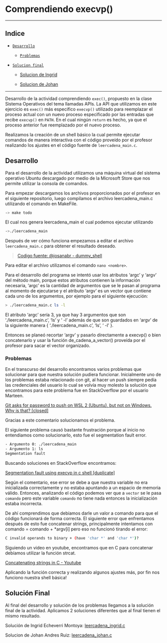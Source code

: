 # Comprendiendo execvp()
---
## Indice
- [`Desarrollo`](#desarrollo)
 
    
    - [`Problemas`](#problemas)
    
    
- [`Solucion final`](#solución-final)
    
    - [Solucion de Ingrid](#:~:text=el%20mismo%20resultado.-,Soluci%C3%B3n,-de%20Ingrid%20Echeverri)
    
    
    - [Solucion de Johan](#:~:text=Solucion%20de%20Johan%20Andres%20Ruiz)
---


Desarrollo de la actividad comprendiendo `exec()`, propuesto en la clase Sistema Operativos del tema llamadas APIs. La API que utilizamos en este ejercicio es `exec()` más especifico `execvp()` utilizado para reemplazar el proceso actual con un nuevo proceso especificado por las entradas que recibe `execvp()` en `PATH`. En el cual ningún `return` es hecho, ya que el proceso anterior fue reemplazado por el nuevo proceso.

Realizamos la creación de un shell básico la cual permite ejecutar comandos de manera interactiva con el código proveído por el profesor realizando los ajustes en el código fuente de `leercadena_main.c`.

## Desarrollo

Para el desarrollo de la actividad utilizamos una máquina virtual del sistema operativo Ubuntu descargado por medio de la Microsoft Store que nos permite utilizar la consola de comandos. 

Para empezar descargamos los archivos proporcionados por el profesor en el siguiente repositorio, luego compilamos el archivo leercadena_main.c utilizando el comando en MakeFile.
```bash
-> make todo
```

El cual nos genera  leercadena_main el cual podemos ejecutar utilizando
```bash
->./leercadena_main
```

Después de ver cómo funciona empezamos a editar el archivo `leercadena_main.c` para obtener el resultado deseado.


> [Codigo fuente: @josanabr - dummy_shell](https://github.com/josanabr/so_80/blob/master/05/dummy_shell/leercadena_main.c)

Para editar el archivo utilizamos el comando `nano <nombre>`.

Para el desarrollo del programa se intentó usar los atributos ‘argc’ y ‘argv’ del método main, porque estos atributos contienen la información necesaria, ‘argc’ es la cantidad de argumentos que se le pasan al programa al momento de ejecutarse y el atributo ‘argv’ es un vector que contiene cada uno de los argumentos, por ejemplo para el siguiente ejecución:

```bash
> ./leercadena_main.c ls -l
```
El atributo ‘argc’ sería 3, ya que hay 3 argumentos que son ‘./leercadena_main.c’,  ‘ls’ y ‘ -l’ además de que son guardados en ‘argv’ de la siguiente manera  {  ‘./leercadena_main.c’,  ‘ls’, ‘ -l’ }. 

Entonces se planeó recortar ‘argv’ y pasarlo directamente a execvp() o bien concatenarlo y usar la función de_cadena_a_vector() proveída por el profesor para sacar el vector organizado.

### Problemas
En el transcurso del desarrollo encontramos varios problemas que solucionar para que nuestra solución pudiera funcionar. Inicialmente uno de los problemas estaba relacionado con git, al hacer un push siempre pedía las credenciales del usuario lo cual se volvía muy molesto la solución que encontramos para este problema fue en StackOverflow por el usuario Marteen.

[Git asks for password to push on WSL 2 (Ubuntu), but not on Windows. Why is that? [closed]](https://stackoverflow.com/questions/66503781/git-asks-for-password-to-push-on-wsl-2-ubuntu-but-not-on-windows-why-is-that)

Gracias a este comentario solucionamos el problema.  

El siguiente problema causó bastante frustración porque al inicio no entendiamos como solucionarlo, esto fue el segmentation fault error.

```bash
- Argumento 0: ./leercadena_main
- Argumento 1: ls
Segmentation fault 
```

Buscando soluciones en StackOverflow encontramos:

[Segmentation fault using execvp in c shell [duplicate]](https://stackoverflow.com/questions/40330330/segmentation-fault-using-execvp-in-c-shell)

Según el comentario, ese error se debe a que nuestra variable no era inicializada correctamente y no estaba apuntando a un espacio de memoria válido. Entonces, analizando el código podemos ver que a `vector` se le pasa `comando` pero este variable `comando` no tiene nada entonces la inicialización estaba incorrecta. 

De ahí comprendimos que debíamos darle un valor a comando para que el código funcionará de forma correcta. El siguiente error que enfrentamos después de esto fue concatenar strings, principalmente intentamos con comando = comando + *argv[i] pero eso no funcionó tirando el error:
```bash
C invalid operands to binary + (have 'char *' and 'char *')?
```

Siguiendo un video en youtube, encontramos que en C para concatenar debíamos utilizar la función strcat.

[Concatenating strings in C - Youtube](https://youtu.be/5QPPto-LoX4)

Aplicando la función correcta y realizando algunos ajustes más, por fin nos funciono nuestra shell básica!

## Solución Final
Al final del desarrollo y solución de los problemas llegamos a la solución final de la actividad. Aplicamos 2 soluciones diferentes que al final tienen el mismo resultado.

Solución de Ingrid Echeverri Montoya: [leercadena_ingrid.c](https://github.com/johanruizb/exec-os/blob/master/leercadena_ingrid.c)

Solucion de Johan Andres Ruiz: [leercadena_johan.c](https://github.com/johanruizb/exec-os/blob/master/leercadena_johan.c)
